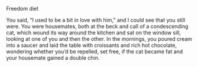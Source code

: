 Freedom diet


You said, “I used to be a bit in love with him,” and I could see that you still were. You were housemates, both at the beck and call of a condescending cat, which wound its way around the kitchen and sat on the window sill, looking at one of you and then the other. In the mornings, you poured cream into a saucer and laid the table with croissants and rich hot chocolate, wondering whether you’d be repelled, set free, if the cat became fat and your housemate gained a double chin.

